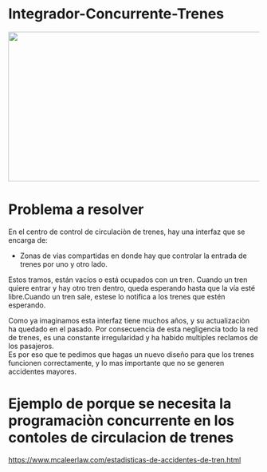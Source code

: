 # Integrador-Concurrente-Trenes

<div align= "center"><img src= "https://funkypotato.com/images/2015/12/train-traffic-control.jpg" height="300" width="800"></div>

# Problema a resolver

En el centro de control de circulaciòn de trenes, hay una interfaz que se encarga de:<br>  
- Zonas de vias compartidas en donde hay que controlar la entrada de trenes por uno y otro lado.<br>

Estos tramos, están vacíos o está ocupados con un tren. Cuando un tren quiere entrar y hay otro tren dentro, queda esperando hasta que la vía esté libre.Cuando un tren sale, estese lo notifica a los trenes que estén esperando.

Como ya imaginamos esta interfaz tiene muchos años, y su actualizaciòn ha quedado en el pasado. Por consecuencia de esta negligencia todo la red de trenes, es una constante irregularidad y ha habido multiples reclamos de los pasajeros.<br>
Es por eso que te pedimos que hagas un nuevo diseño para que los trenes funcionen correctamente, y lo mas importante que no se generen accidentes mayores.

# Ejemplo de porque se necesita la programaciòn concurrente en los contoles de circulacion de trenes
https://www.mcaleerlaw.com/estadisticas-de-accidentes-de-tren.html
